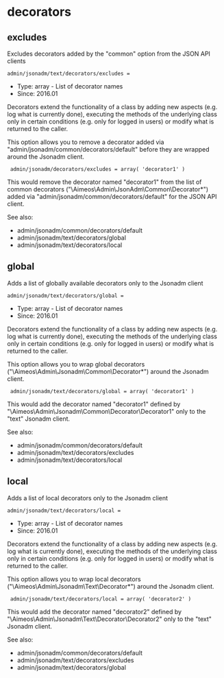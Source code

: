 
# decorators
## excludes

Excludes decorators added by the "common" option from the JSON API clients

```
admin/jsonadm/text/decorators/excludes = 
```

* Type: array - List of decorator names
* Since: 2016.01

Decorators extend the functionality of a class by adding new aspects
(e.g. log what is currently done), executing the methods of the underlying
class only in certain conditions (e.g. only for logged in users) or
modify what is returned to the caller.

This option allows you to remove a decorator added via
"admin/jsonadm/common/decorators/default" before they are wrapped
around the Jsonadm client.

```
 admin/jsonadm/decorators/excludes = array( 'decorator1' )
```

This would remove the decorator named "decorator1" from the list of
common decorators ("\Aimeos\Admin\JsonAdm\Common\Decorator\*") added via
"admin/jsonadm/common/decorators/default" for the JSON API client.

See also:

* admin/jsonadm/common/decorators/default
* admin/jsonadm/text/decorators/global
* admin/jsonadm/text/decorators/local

## global

Adds a list of globally available decorators only to the Jsonadm client

```
admin/jsonadm/text/decorators/global = 
```

* Type: array - List of decorator names
* Since: 2016.01

Decorators extend the functionality of a class by adding new aspects
(e.g. log what is currently done), executing the methods of the underlying
class only in certain conditions (e.g. only for logged in users) or
modify what is returned to the caller.

This option allows you to wrap global decorators
("\Aimeos\Admin\Jsonadm\Common\Decorator\*") around the Jsonadm
client.

```
 admin/jsonadm/text/decorators/global = array( 'decorator1' )
```

This would add the decorator named "decorator1" defined by
"\Aimeos\Admin\Jsonadm\Common\Decorator\Decorator1" only to the
"text" Jsonadm client.

See also:

* admin/jsonadm/common/decorators/default
* admin/jsonadm/text/decorators/excludes
* admin/jsonadm/text/decorators/local

## local

Adds a list of local decorators only to the Jsonadm client

```
admin/jsonadm/text/decorators/local = 
```

* Type: array - List of decorator names
* Since: 2016.01

Decorators extend the functionality of a class by adding new aspects
(e.g. log what is currently done), executing the methods of the underlying
class only in certain conditions (e.g. only for logged in users) or
modify what is returned to the caller.

This option allows you to wrap local decorators
("\Aimeos\Admin\Jsonadm\Text\Decorator\*") around the Jsonadm
client.

```
 admin/jsonadm/text/decorators/local = array( 'decorator2' )
```

This would add the decorator named "decorator2" defined by
"\Aimeos\Admin\Jsonadm\Text\Decorator\Decorator2" only to the
"text" Jsonadm client.

See also:

* admin/jsonadm/common/decorators/default
* admin/jsonadm/text/decorators/excludes
* admin/jsonadm/text/decorators/global